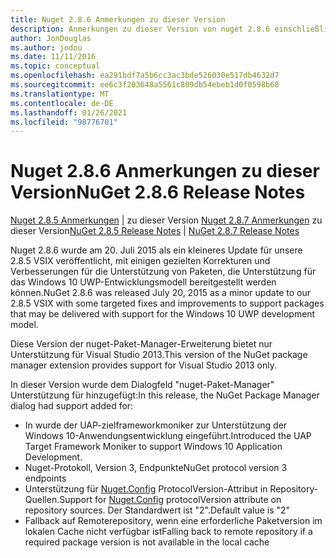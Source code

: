 ```yaml
---
title: Nuget 2.8.6 Anmerkungen zu dieser Version
description: Anmerkungen zu dieser Version von nuget 2.8.6 einschließlich bekannter Probleme, Fehlerbehebungen, hinzugefügter Features und dcrs.
author: JonDouglas
ms.author: jodou
ms.date: 11/11/2016
ms.topic: conceptual
ms.openlocfilehash: ea291bdf7a5b6cc3ac3bde526030e517db4632d7
ms.sourcegitcommit: ee6c3f203648a5561c809db54ebeb1d0f0598b68
ms.translationtype: MT
ms.contentlocale: de-DE
ms.lasthandoff: 01/26/2021
ms.locfileid: "98776701"
---
```

# <a name="nuget-286-release-notes"></a><span data-ttu-id="07c21-103">Nuget 2.8.6 Anmerkungen zu dieser Version</span><span class="sxs-lookup"><span data-stu-id="07c21-103">NuGet 2.8.6 Release Notes</span></span>

<span data-ttu-id="07c21-104">[Nuget 2.8.5 Anmerkungen](../release-notes/nuget-2.8.5.md)  |  zu dieser Version [Nuget 2.8.7 Anmerkungen](../release-notes/nuget-2.8.7.md) zu dieser Version</span><span class="sxs-lookup"><span data-stu-id="07c21-104">[NuGet 2.8.5 Release Notes](../release-notes/nuget-2.8.5.md) | [NuGet 2.8.7 Release Notes](../release-notes/nuget-2.8.7.md)</span></span>

<span data-ttu-id="07c21-105">Nuget 2.8.6 wurde am 20. Juli 2015 als ein kleineres Update für unsere 2.8.5 VSIX veröffentlicht, mit einigen gezielten Korrekturen und Verbesserungen für die Unterstützung von Paketen, die Unterstützung für das Windows 10 UWP-Entwicklungsmodell bereitgestellt werden können.</span><span class="sxs-lookup"><span data-stu-id="07c21-105">NuGet 2.8.6 was released July 20, 2015 as a minor update to our 2.8.5 VSIX with some targeted fixes and improvements to support packages that may be delivered with support for the Windows 10 UWP development model.</span></span>

<span data-ttu-id="07c21-106">Diese Version der nuget-Paket-Manager-Erweiterung bietet nur Unterstützung für Visual Studio 2013.</span><span class="sxs-lookup"><span data-stu-id="07c21-106">This version of the NuGet package manager extension provides support for Visual Studio 2013 only.</span></span>

<span data-ttu-id="07c21-107">In dieser Version wurde dem Dialogfeld "nuget-Paket-Manager" Unterstützung für hinzugefügt:</span><span class="sxs-lookup"><span data-stu-id="07c21-107">In this release, the NuGet Package Manager dialog had support added for:</span></span>

* <span data-ttu-id="07c21-108">In wurde der UAP-zielframeworkmoniker zur Unterstützung der Windows 10-Anwendungsentwicklung eingeführt.</span><span class="sxs-lookup"><span data-stu-id="07c21-108">Introduced the UAP Target Framework Moniker to support Windows 10 Application Development.</span></span>
* <span data-ttu-id="07c21-109">Nuget-Protokoll, Version 3, Endpunkte</span><span class="sxs-lookup"><span data-stu-id="07c21-109">NuGet protocol version 3 endpoints</span></span>
* <span data-ttu-id="07c21-110">Unterstützung für [Nuget.Config](../consume-packages/configuring-nuget-behavior.md) ProtocolVersion-Attribut in Repository-Quellen.</span><span class="sxs-lookup"><span data-stu-id="07c21-110">Support for [Nuget.Config](../consume-packages/configuring-nuget-behavior.md) protocolVersion attribute on repository sources.</span></span> <span data-ttu-id="07c21-111">Der Standardwert ist "2".</span><span class="sxs-lookup"><span data-stu-id="07c21-111">Default value is "2"</span></span>
* <span data-ttu-id="07c21-112">Fallback auf Remoterepository, wenn eine erforderliche Paketversion im lokalen Cache nicht verfügbar ist</span><span class="sxs-lookup"><span data-stu-id="07c21-112">Falling back to remote repository if a required package version is not available in the local cache</span></span>